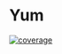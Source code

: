 # Yum

[![coverage](https://img.shields.io/codecov/c/gh/Yumacide/yum?logo=github&style=for-the-badge)](https://codecov.io/gh/Yumacide/yum)
